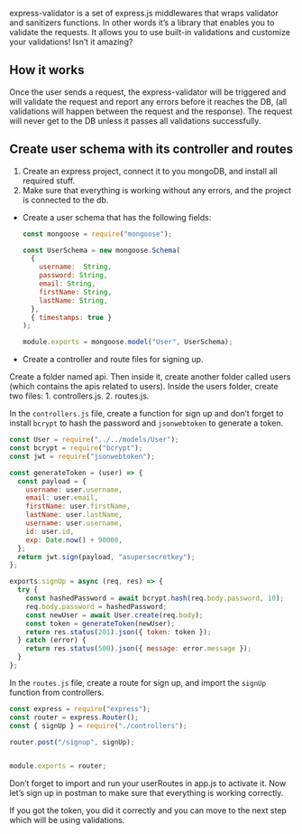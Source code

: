 express-validator is a set of express.js middlewares that wraps validator and sanitizers functions.
In other words it’s a library that enables you to validate the requests. It allows you to use built-in validations and customize your validations! 
Isn’t it amazing? 


## How it works

Once the user sends a request, the express-validator will be triggered and will validate the request and report any errors before it reaches the DB, (all validations will happen between the request and the response). The request will never get to the DB unless it passes all validations successfully.

## Create user schema with its controller and routes
 
 1. Create an express project, connect it to you mongoDB, and install all required stuff.
 2. Make sure that everything is working without any errors, and the project is connected to the db.
 
 - Create a user schema that has the following fields:


    ```js
    const mongoose = require("mongoose");

    const UserSchema = new mongoose.Schema(
      {
        username:  String,
        password: String,
        email: String,
        firstName: String,
        lastName: String,
      },
      { timestamps: true }
    );

    module.exports = mongoose.model("User", UserSchema);
    ```
  - Create a controller and route files for signing up.

Create a folder named api. Then inside it, create another folder called users (which contains the apis related to users). Inside the users folder, create two files:
      1. controllers.js.
      2. routes.js.
 
In the `controllers.js` file, create a function for sign up and don’t forget to install `bcrypt` to hash the password and `jsonwebtoken` to generate a token.

```js
const User = require("../../models/User");
const bcrypt = require("bcrypt");
const jwt = require("jsonwebtoken");

const generateToken = (user) => {
  const payload = {
    username: user.username,
    email: user.email,
    firstName: user.firstName,
    lastName: user.lastName,
    username: user.username,
    id: user.id,
    exp: Date.now() + 90000,
  };
  return jwt.sign(payload, "asupersecretkey");
};

exports.signUp = async (req, res) => {
  try {
    const hashedPassword = await bcrypt.hash(req.body.password, 10);
    req.body.password = hashedPassword;
    const newUser = await User.create(req.body);
    const token = generateToken(newUser);
    return res.status(201).json({ token: token });
  } catch (error) {
    return res.status(500).json({ message: error.message });
  }
};
```


In the `routes.js` file, create a route for sign up, and import the `signUp` function from controllers.

```js
const express = require("express");
const router = express.Router();
const { signUp } = require("./controllers");

router.post("/signup", signUp);


module.exports = router;
```

Don’t forget to import and run your userRoutes in app.js to activate it.
Now let’s sign up in postman to make sure that everything is working correctly.

If you got the token, you did it correctly and you can move to the next step which will be using validations.


